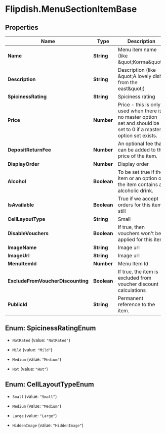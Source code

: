 # Flipdish.MenuSectionItemBase

## Properties

Name | Type | Description | Notes
------------ | ------------- | ------------- | -------------
**Name** | **String** | Menu item name (like \&quot;Korma\&quot;) | [optional] 
**Description** | **String** | Description (like \&quot;A lovely dish from the east\&quot;) | [optional] 
**SpicinessRating** | **String** | Spiciness rating | [optional] 
**Price** | **Number** | Price - this is only used when there is no master option set and should be set to 0 if a master option set exists. | [optional] 
**DepositReturnFee** | **Number** | An optional fee that can be added to the price of the item. | [optional] 
**DisplayOrder** | **Number** | Display order | [optional] 
**Alcohol** | **Boolean** | To be set true if the item or an option of the item contains an alcoholic drink. | [optional] 
**IsAvailable** | **Boolean** | True if we accept orders for this item still | [optional] 
**CellLayoutType** | **String** | Small | Medium | Large  Affects the layout of the menu. | [optional] 
**DisableVouchers** | **Boolean** | If true, then vouchers won&#39;t be applied for this item | [optional] 
**ImageName** | **String** | Image url | [optional] 
**ImageUrl** | **String** | Image url | [optional] 
**MenuItemId** | **Number** | Menu Item Id | [optional] 
**ExcludeFromVoucherDiscounting** | **Boolean** | If true, the item is excluded from voucher discount calculations | [optional] 
**PublicId** | **String** | Permanent reference to the item. | [optional] 



## Enum: SpicinessRatingEnum


* `NotRated` (value: `"NotRated"`)

* `Mild` (value: `"Mild"`)

* `Medium` (value: `"Medium"`)

* `Hot` (value: `"Hot"`)





## Enum: CellLayoutTypeEnum


* `Small` (value: `"Small"`)

* `Medium` (value: `"Medium"`)

* `Large` (value: `"Large"`)

* `HiddenImage` (value: `"HiddenImage"`)




